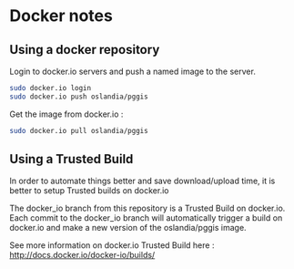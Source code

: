 Docker notes
============

Using a docker repository
-------------------------

Login to docker.io servers and push a named image to the server.

```sh
sudo docker.io login
sudo docker.io push oslandia/pggis
```

Get the image from docker.io :

```sh
sudo docker.io pull oslandia/pggis
```

Using a Trusted Build
---------------------

In order to automate things better and save download/upload time, it is better to setup Trusted builds on docker.io

The docker_io branch from this repository is a Trusted Build on docker.io.
Each commit to the docker_io branch will automatically trigger a build on docker.io and make a new version of the oslandia/pggis image.

See more information on docker.io Trusted Build here : http://docs.docker.io/docker-io/builds/
